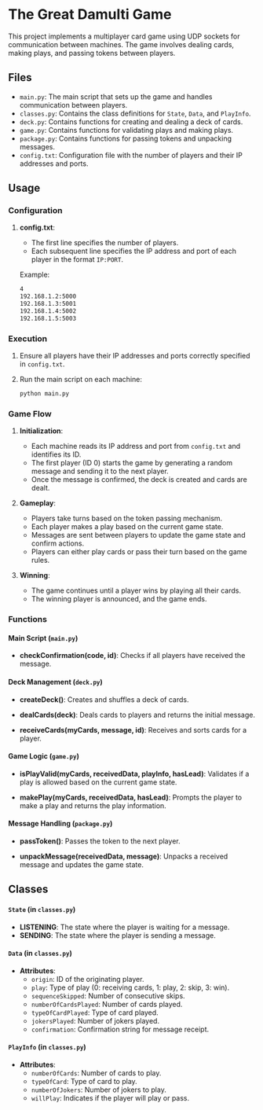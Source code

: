# The Great Damulti Game

This project implements a multiplayer card game using UDP sockets for communication between machines. The game involves dealing cards, making plays, and passing tokens between players.

## Files

- `main.py`: The main script that sets up the game and handles communication between players.
- `classes.py`: Contains the class definitions for `State`, `Data`, and `PlayInfo`.
- `deck.py`: Contains functions for creating and dealing a deck of cards.
- `game.py`: Contains functions for validating plays and making plays.
- `package.py`: Contains functions for passing tokens and unpacking messages.
- `config.txt`: Configuration file with the number of players and their IP addresses and ports.

## Usage

### Configuration

1. **config.txt**:
    - The first line specifies the number of players.
    - Each subsequent line specifies the IP address and port of each player in the format `IP:PORT`.

    Example:
    ```txt
    4
    192.168.1.2:5000
    192.168.1.3:5001
    192.168.1.4:5002
    192.168.1.5:5003
    ```

### Execution

1. Ensure all players have their IP addresses and ports correctly specified in `config.txt`.
2. Run the main script on each machine:

    ```sh
    python main.py
    ```

### Game Flow

1. **Initialization**:
    - Each machine reads its IP address and port from `config.txt` and identifies its ID.
    - The first player (ID 0) starts the game by generating a random message and sending it to the next player.
    - Once the message is confirmed, the deck is created and cards are dealt.

2. **Gameplay**:
    - Players take turns based on the token passing mechanism.
    - Each player makes a play based on the current game state.
    - Messages are sent between players to update the game state and confirm actions.
    - Players can either play cards or pass their turn based on the game rules.

3. **Winning**:
    - The game continues until a player wins by playing all their cards.
    - The winning player is announced, and the game ends.

### Functions

#### Main Script (`main.py`)

- **checkConfirmation(code, id)**:
    Checks if all players have received the message.

#### Deck Management (`deck.py`)

- **createDeck()**:
    Creates and shuffles a deck of cards.

- **dealCards(deck)**:
    Deals cards to players and returns the initial message.

- **receiveCards(myCards, message, id)**:
    Receives and sorts cards for a player.

#### Game Logic (`game.py`)

- **isPlayValid(myCards, receivedData, playInfo, hasLead)**:
    Validates if a play is allowed based on the current game state.

- **makePlay(myCards, receivedData, hasLead)**:
    Prompts the player to make a play and returns the play information.

#### Message Handling (`package.py`)

- **passToken()**:
    Passes the token to the next player.

- **unpackMessage(receivedData, message)**:
    Unpacks a received message and updates the game state.

## Classes

#### `State` (in `classes.py`)

- **LISTENING**: The state where the player is waiting for a message.
- **SENDING**: The state where the player is sending a message.

#### `Data` (in `classes.py`)

- **Attributes**:
    - `origin`: ID of the originating player.
    - `play`: Type of play (0: receiving cards, 1: play, 2: skip, 3: win).
    - `sequenceSkipped`: Number of consecutive skips.
    - `numberOfCardsPlayed`: Number of cards played.
    - `typeOfCardPlayed`: Type of card played.
    - `jokersPlayed`: Number of jokers played.
    - `confirmation`: Confirmation string for message receipt.

#### `PlayInfo` (in `classes.py`)

- **Attributes**:
    - `numberOfCards`: Number of cards to play.
    - `typeOfCard`: Type of card to play.
    - `numberOfJokers`: Number of jokers to play.
    - `willPlay`: Indicates if the player will play or pass.
